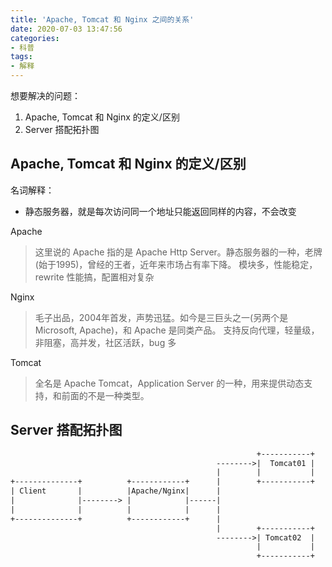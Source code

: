 ```yaml
---
title: 'Apache, Tomcat 和 Nginx 之间的关系'
date: 2020-07-03 13:47:56
categories:
- 科普
tags:
- 解释
---
```

想要解决的问题：

1. Apache, Tomcat 和 Nginx 的定义/区别
2. Server 搭配拓扑图

## Apache, Tomcat 和 Nginx 的定义/区别

名词解释：

* 静态服务器，就是每次访问同一个地址只能返回同样的内容，不会改变

Apache

> 这里说的 Apache 指的是 Apache Http Server。静态服务器的一种，老牌(始于1995)，曾经的王者，近年来市场占有率下降。
> 模块多，性能稳定，rewrite 性能搞，配置相对复杂

Nginx

> 毛子出品，2004年首发，声势迅猛。如今是三巨头之一(另两个是Microsoft, Apache)，和 Apache 是同类产品。
> 支持反向代理，轻量级，非阻塞，高并发，社区活跃，bug 多

Tomcat

> 全名是 Apache Tomcat，Application Server 的一种，用来提供动态支持，和前面的不是一种类型。

## Server 搭配拓扑图

```txt
                                                       +-----------+
                                              -------->|  Tomcat01 |
                                              |        |           |
+--------------+          +------------+      |        +-----------+
| Client       |          |Apache/Nginx|      |
|              |--------> |            |------|
|              |          |            |      |
+--------------+          +------------+      |
                                              |        +-----------+
                                              -------->| Tomcat02  |
                                                       |           |
                                                       +-----------+
```
